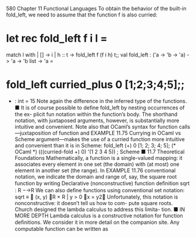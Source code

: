 580
Chapter 11 Functional Languages
To obtain the behavior of the built-in fold_left, we need to assume that the
function f is also curried:
# let rec fold_left f i l =
match l with
| [] -> i
| h :: t -> fold_left f (f i h) t;;
val fold_left : ('a -> 'b -> 'a) -> 'a -> 'b list -> 'a = <fun>
# fold_left curried_plus 0 [1;2;3;4;5];;
- : int = 15
Note again the difference in the inferred type of the functions.
■
It is of course possible to deﬁne fold_left by nesting occurrences of the ex-
plicit fun notation within the function’s body. The shorthand notation, with
juxtaposed arguments, however, is substantially more intuitive and convenient.
Note also that OCaml’s syntax for function calls—juxtaposition of function and
EXAMPLE 11.75
Currying in OCaml vs
Scheme
argument—makes the use of a curried function more intuitive and convenient
than it is in Scheme:
fold_left (+) 0 [1; 2; 3; 4; 5];
(* OCaml *)
(((curried-fold +) 0) '(1 2 3 4 5))
; Scheme
■
11.7
Theoretical Foundations
Mathematically, a function is a single-valued mapping: it associates every element
in one set (the domain) with (at most) one element in another set (the range). In
EXAMPLE 11.76
conventional notation, we indicate the domain and range of, say, the square root
function by writing
Declarative
(nonconstructive) function
deﬁnition
sqrt : R −→R
We can also deﬁne functions using conventional set notation:
sqrt ≡

(x, y) ∈R × R | y > 0 ∧x = y2
Unfortunately, this notation is nonconstructive: it doesn’t tell us how to com-
pute square roots. Church designed the lambda calculus to address this limita-
tion.
■
IN MORE DEPTH
Lambda calculus is a constructive notation for function deﬁnitions. We consider it
in more detail on the companion site. Any computable function can be written as
